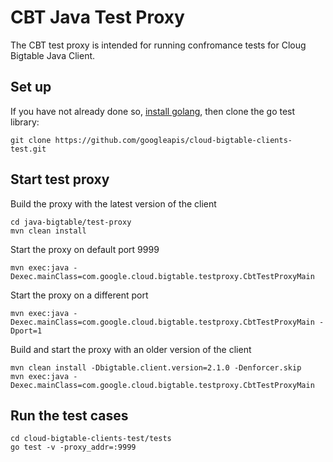 # CBT Java Test Proxy

The CBT test proxy is intended for running confromance tests for Cloug Bigtable Java Client.

## Set up 

If you have not already done so, [install golang](https://go.dev/doc/install), then clone the go test library:

```
git clone https://github.com/googleapis/cloud-bigtable-clients-test.git
```

## Start test proxy

Build the proxy with the latest version of the client

```
cd java-bigtable/test-proxy
mvn clean install
```

Start the proxy on default port 9999

```
mvn exec:java -Dexec.mainClass=com.google.cloud.bigtable.testproxy.CbtTestProxyMain
```

Start the proxy on a different port

```
mvn exec:java -Dexec.mainClass=com.google.cloud.bigtable.testproxy.CbtTestProxyMain -Dport=1
```

Build and start the proxy with an older version of the client

```
mvn clean install -Dbigtable.client.version=2.1.0 -Denforcer.skip
mvn exec:java -Dexec.mainClass=com.google.cloud.bigtable.testproxy.CbtTestProxyMain
```

## Run the test cases

```
cd cloud-bigtable-clients-test/tests
go test -v -proxy_addr=:9999
```